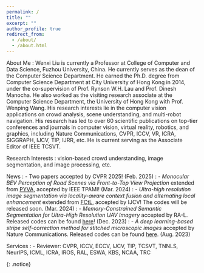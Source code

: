 ```yaml
---
permalink: /
title: ""
excerpt: ""
author_profile: true
redirect_from: 
  - /about/
  - /about.html
---
```



About Me
:   Wenxi Liu is currently a Professor at College of Computer and Data Science, Fuzhou University, China. He currently serves as the dean of the Computer Science Department. He earned the Ph.D. degree from Computer Science Department at City University of Hong Kong in 2014, under the co-supervision of Prof. Rynson W.H. Lau and Prof. Dinesh Manocha. He also worked as the visiting research associate at the Computer Science Department, the University of Hong Kong with Prof. Wenping Wang. His research interests lie in the computer vision applications on crowd analysis, scene understanding, and multi-robot navigation. His research has led to over 60 scientific publications on top-tier conferences and journals in computer vision, virtual reality, robotics, and graphics, including Nature Communications, CVPR, ICCV, VR, ICRA, SIGGRAPH, IJCV, TIP, IJRR, etc. He is current serving as the Associate Editor of IEEE TCSVT.

Research Interests
:   vision-based crowd understanding, image segmentation, and image processing, etc.

News
:   - Two papers accepted by CVPR 2025! (Feb. 2025)
:   - *Monocular BEV Perception of Road Scenes via Front-to-Top View Projection* extended from [PYVA](https://github.com/JonDoe-297/cross-view), accepted by IEEE TPAMI! (Mar. 2024)
:   - *Ultra-high resolution image segmentation via locality-aware context fusion and alternating local enhancement* extended from [FCtL](https://github.com/liqiokkk/FCtL), accepted by IJCV! The codes will be released soon. (Mar. 2024)
:   - *Memory-Constrained Semantic Segmentation for Ultra-High Resolution UAV Imagery* accepted by RA-L. Released codes can be found [here](https://github.com/liqiokkk/SGHRQ)! (Dec. 2023)
:   - *A deep learning-based stripe self-correction method for stitched microscopic images* accepted by Nature Communications. Released codes can be found [here](https://github.com/lxxcontinue/SSCOR). (Aug. 2023)

Services
:   - Reviewer: CVPR, ICCV, ECCV, IJCV, TIP, TCSVT, TNNLS, NeurIPS, ICML, ICRA, IROS, RAL, ESWA, KBS, NCAA, TRC




{: .notice}


